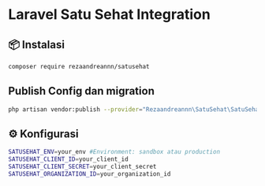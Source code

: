 # Laravel Satu Sehat Integration

## 📦 Instalasi

```bash
composer require rezaandreannn/satusehat
```

## Publish Config dan migration

```bash
php artisan vendor:publish --provider="Rezaandreannn\SatuSehat\SatuSehatServiceProvider"
```

## ⚙️ Konfigurasi

```bash
SATUSEHAT_ENV=your_env #Environment: sandbox atau production
SATUSEHAT_CLIENT_ID=your_client_id
SATUSEHAT_CLIENT_SECRET=your_client_secret
SATUSEHAT_ORGANIZATION_ID=your_organization_id
```

<!-- ## Basic Usage -->

<!-- ### Patient Service -->

<!-- ```bash
use Rezaandreannn\SatuSehat\Services\PatientService;

$patient = new PatientService();
# Get By NIK
$nik = 'your_nik';
$result = $patient->searchByNIK($nik);

# Get By NIK And Name
$nik = 'your_nik';
$name = 'your_name';
$result = $patient->searchByNikAndName($nik, $name);

# Get By IHS Number
$ihsNumber = 'your_ihs_number'
$result = $patient->searchByIHSNumber($ihsNumber);

# Post Patient To SatuSehat
 $data = [
        "nik" => "your_nik",
        "name" => "John Smith 11",
        "gender" => "female",
        "birthDate" => "1945-11-17",
        "alamat" => "Gd. Prof. Dr. Sujudi Lt.5, Jl. H.R. Rasuna Said",
        "postalCode" => "12950",

        # Master Data API - APIGEE (v2.0) (PUBLIC)
        "city" => "Jakarta",
        "provinceCode" => "31",
        "cityCode" => "3174",
        "districtCode" => "317406",
        "villageCode" => "3174061001",
        "rt" => "02",
        "rw" => "02",

        "mobile" => "your_mobile",
        "phone" => "your_phone",
        "email" => "your_email@xyza.com",
        "maritalStatus" => "M",
        "maritalStatusText" => "Married",

        # Relashionship
        "contactName" => "Jane Smith",
        "contactPhone" => "0690383372",
        "contactRelationship" => "C",

        "birthPlaceCity" => "Jakarta",
        "citizenship" => "WNI"
    ];
$result = $patient->create($data);
``` -->
